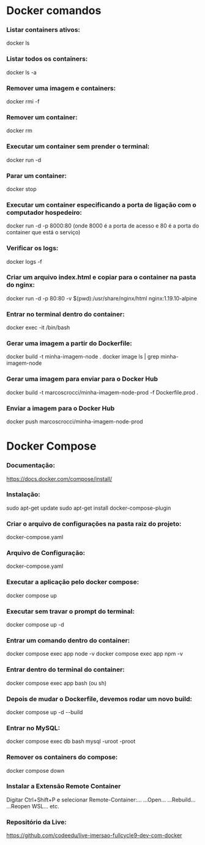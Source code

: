 # Docker comandos

### Listar containers ativos:
docker ls

### Listar todos os containers:
docker ls -a

### Remover uma imagem e containers:
docker rmi <nome> -f

### Remover um container:
docker rm <id>

### Executar um container sem prender o terminal:
docker run -d <nome>

### Parar um container:
docker stop <ip>

### Executar um container especificando a porta de ligação com o computador hospedeiro:
docker run -d -p 8000:80 <nome>   (onde 8000 é a porta de acesso e 80 é a porta do container que está o serviço)

### Verificar os logs:
docker logs <id> -f

### Criar um arquivo index.html e copiar para o container na pasta do nginx:
docker run -d -p 80:80 -v $(pwd):/usr/share/nginx/html nginx:1.19.10-alpine

### Entrar no terminal dentro do container:
docker exec -it <id> /bin/bash

### Gerar uma imagem a partir do Dockerfile:
docker build -t minha-imagem-node .
docker image ls | grep minha-imagem-node

### Gerar uma imagem para enviar para o Docker Hub
docker build -t marcoscrocci/minha-imagem-node-prod -f Dockerfile.prod .

### Enviar a imagem para o Docker Hub
docker push marcoscrocci/minha-imagem-node-prod



# 
# Docker Compose

### Documentação:
https://docs.docker.com/compose/install/

### Instalação:
sudo apt-get update 
sudo apt-get install docker-compose-plugin

### Criar o arquivo de configurações na pasta raiz do projeto:
docker-compose.yaml

### Arquivo de Configuração: 
docker-compose.yaml



### Executar a aplicação pelo docker compose:
docker compose up

### Executar sem travar o prompt do terminal:
docker compose up -d

### Entrar um comando dentro do container:
docker compose exec app node -v
docker compose exec app npm -v

### Entrar dentro do terminal do container:
docker compose exec app bash (ou sh)

### Depois de mudar o Dockerfile, devemos rodar um novo build:
docker compose up -d --build

### Entrar no MySQL:
docker compose exec db bash
mysql -uroot -proot

### Remover os containers do compose:
docker compose down

### Instalar a Extensão Remote Container
Digitar Ctrl+Shift+P e selecionar Remote-Container:...
...Open...
...Rebuild...
...Reopen WSL...
etc.

### Repositório da Live:
https://github.com/codeedu/live-imersao-fullcycle9-dev-com-docker

